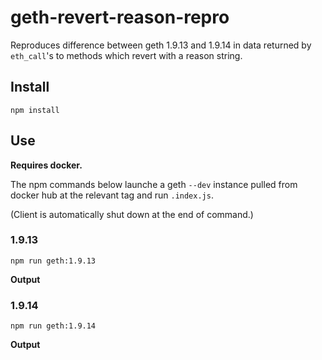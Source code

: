 # geth-revert-reason-repro

Reproduces difference between geth 1.9.13 and 1.9.14 in data returned by
`eth_call`'s to methods which revert with a reason string.

## Install
```
npm install
```

## Use

**Requires docker.**

The npm commands below launche a geth `--dev` instance pulled from docker hub at the relevant
tag and run `.index.js`. 

(Client is automatically shut down at the end of command.)

### 1.9.13

```
npm run geth:1.9.13
```

**Output**




### 1.9.14

```
npm run geth:1.9.14
```

**Output**

